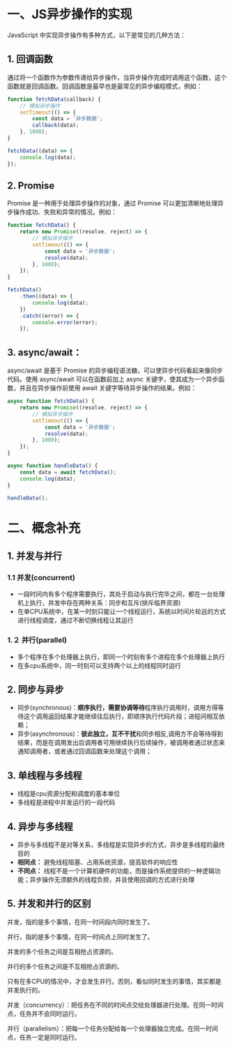 # 一、JS异步操作的实现

JavaScript 中实现异步操作有多种方式，以下是常见的几种方法：

## 1. 回调函数

通过将一个函数作为参数传递给异步操作，当异步操作完成时调用这个函数，这个函数就是回调函数。回调函数是最早也是最常见的异步编程模式，例如：

```js
function fetchData(callback) {
    // 模拟异步操作
    setTimeout(() => {
        const data = '异步数据';
        callback(data);
    }, 1000);
}

fetchData((data) => {
    console.log(data);
});
```



## 2. Promise

Promise 是一种用于处理异步操作的对象，通过 Promise 可以更加清晰地处理异步操作成功、失败和异常的情况。例如：

```js
function fetchData() {
    return new Promise((resolve, reject) => {
        // 模拟异步操作
        setTimeout(() => {
            const data = '异步数据';
            resolve(data);
        }, 1000);
    });
}

fetchData()
    .then((data) => {
        console.log(data);
    })
    .catch((error) => {
        console.error(error);
    });
```



## 3. async/await：

async/await 是基于 Promise 的异步编程语法糖，可以使异步代码看起来像同步代码。使用 async/await 可以在函数前加上 async 关键字，使其成为一个异步函数，并且在异步操作前使用 await 关键字等待异步操作的结果。例如：

```js
async function fetchData() {
    return new Promise((resolve, reject) => {
        // 模拟异步操作
        setTimeout(() => {
            const data = '异步数据';
            resolve(data);
        }, 1000);
    });
}

async function handleData() {
    const data = await fetchData();
    console.log(data);
}

handleData();
```





# 二、概念补充

## 1. 并发与并行

### 1.1 并发(concurrent)

- 一段时间内有多个程序需要执行，其处于启动与执行完毕之间，都在一台处理机上执行，并发中存在两种关系：同步和互斥(排斥临界资源)
- 在单CPU系统中，在某一时刻只能让一个线程运行，系统以时间片轮巡的方式进行线程调度，通过不断切换线程让其运行

### 1.２ 并行(parallel)

- 多个程序在多个处理器上执行，即同一个时刻有多个进程在多个处理器上执行
- 在多cpu系统中，同一时刻可以支持两个以上的线程同时运行

## 2. 同步与异步

- 同步(synchronous)：**顺序执行，需要协调等待**程序执行调用时，调用方得等待这个调用返回结果才能继续往后执行，即顺序执行代码片段；进程间相互依赖；
- 异步(asynchronous)：**彼此独立，互不干扰**和同步相反,调用方不会等待得到结果，而是在调用发出后调用者可用继续执行后续操作，被调用者通过状态来通知调用者，或者通过回调函数来处理这个调用；

## 3. 单线程与多线程

- 线程是cpu资源分配和调度的基本单位
- 多线程是进程中并发运行的一段代码

## 4. 异步与多线程

- 异步与多线程不是对等关系，多线程是实现异步的方式，异步是多线程的最终目的
- **相同点：** 避免线程阻塞、占用系统资源，提高软件的响应性
- **不同点：** 线程不是一个计算机硬件的功能，而是操作系统提供的一种逻辑功能；异步操作无须额外的线程负担，并且使用回调的方式进行处理



## 5. 并发和并行的区别

并发，指的是多个事情，在同一时间段内同时发生了。   

并行，指的是多个事情，在同一时间点上同时发生了。

并发的多个任务之间是互相抢占资源的。   

并行的多个任务之间是不互相抢占资源的、

只有在多CPU的情况中，才会发生并行。否则，看似同时发生的事情，其实都是并发执行的。




并发（concurrency）：把任务在不同的时间点交给处理器进行处理。在同一时间点，任务并不会同时运行。

并行（parallelism）：把每一个任务分配给每一个处理器独立完成。在同一时间点，任务一定是同时运行。




